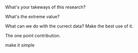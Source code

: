What's your takeways of this research?

What's the extreme value?

What can we do with the currect data? Make the best use of it. 

The one point contribution. 

make it simple 

